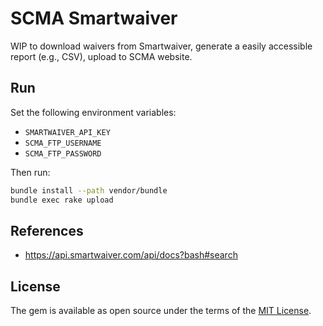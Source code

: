 # SCMA Smartwaiver

WIP to download waivers from Smartwaiver, generate a easily accessible report
(e.g., CSV), upload to SCMA website.

## Run

Set the following environment variables:

* `SMARTWAIVER_API_KEY`
* `SCMA_FTP_USERNAME`
* `SCMA_FTP_PASSWORD`

Then run:

```sh
bundle install --path vendor/bundle
bundle exec rake upload
```

## References

* https://api.smartwaiver.com/api/docs?bash#search

## License

The gem is available as open source under the terms of the [MIT License](https://opensource.org/licenses/MIT).
